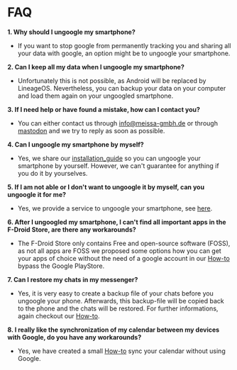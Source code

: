 # FAQ

**1. Why should I ungoogle my smartphone?**
- If you want to stop google from permanently tracking you and sharing all your data with google, an option might be to ungoogle your smartphone.

**2. Can I keep all my data when I ungoogle my smartphone?**
- Unfortunately this is not possible, as Android will be replaced by LineageOS. Nevertheless, you can backup your data on your computer and load them again on your ungoogled smartphone.

**3. If I need help or have found a mistake, how can I contact you?**
- You can either contact us through [info@meissa-gmbh.de][mail] or through [mastodon][mastodon] and we try to reply as soon as possible.

**4. Can I ungoogle my smartphone by myself?**
- Yes, we share our [installation_guide][guide] so you can ungoogle your smartphone by yourself. However, we can't guarantee for anything if you do it by yourselves.

**5. If I am not able or I don't want to ungoogle it by myself, can you ungoogle it for me?**
- Yes, we provide a service to ungoogle your smartphone, see [here][offer].

**6. After I ungoogled my smartphone, I can't find all important apps in the F-Droid Store, are there any workarounds?**
- The F-Droid Store only contains Free and open-source software (FOSS), as not all apps are FOSS we proposed some options how you can get your apps of choice without the need of a google account in our [How-to][messenger] bypass the Google PlayStore.

**7. Can I restore my chats in my messenger?**
- Yes, it is very easy to create a backup file of your chats before you ungoogle your phone. Afterwards, this backup-file will be copied back to the phone and the chats will be restored. For further informations, again checkout our [How-to][messenger].

**8. I really like the synchronization of my calendar between my devices with Google, do you have any workarounds?**
- Yes, we have created a small [How-to][calendar] sync your calendar without using Google. 



[mail]: mailto:info@meissa-gmbh.de?subject=community-chat
[mastodon]: https://social.meissa-gmbh.de/@team
[guide]: https://gitlab.com/domaindrivenarchitecture/ungoogled-fairphone/-/blob/main/installation_guide.md
[offer]: https://gitlab.com/domaindrivenarchitecture/ungoogled-fairphone/-/blob/main/our_offer.md
[messenger]: https://gitlab.com/domaindrivenarchitecture/ungoogled-fairphone/-/blob/main/messenger_without_PlayStore.md
[calendar]: https://gitlab.com/domaindrivenarchitecture/ungoogled-fairphone/-/blob/main/sync_calender.md
